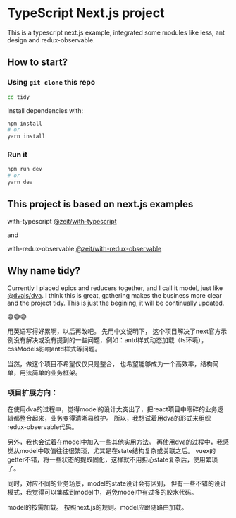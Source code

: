 # TypeScript Next.js project

This is a typescript next.js example, integrated some modules like less, ant design and redux-observable.

## How to start?

### Using `git clone` this repo

```bash
cd tidy
```

Install dependencies with:

```bash
npm install
# or
yarn install
```

### Run it

```bash
npm run dev
# or
yarn dev
```

## This project is based on next.js examples

with-typescript [@zeit/with-typescript](https://github.com/zeit/next.js/tree/canary/examples/with-typescript) 

and 

with-redux-observable [@zeit/with-redux-observable](https://github.com/zeit/next.js/tree/canary/examples/with-redux-observable)


## Why name tidy?
Currently I placed epics and reducers together, and I call it model, just like [@dvajs/dva](https://github.com/dvajs/dva).
I think this is great, gathering makes the business more clear and the project tidy.
This is just the begining, it will be continually updated.


😅😅😅

用英语写得好累啊，以后再改吧。
先用中文说明下，
这个项目解决了next官方示例没有解决或没有提到的一些问题，例如：antd样式动态加载（ts环境），cssModels影响antd样式等问题。

当然，做这个项目不希望仅仅只是整合，
也希望能够成为一个高效率，结构简单，用法简单的业务框架。

### 项目扩展方向：


在使用dva的过程中，觉得model的设计太突出了，把react项目中零碎的业务逻辑都整合起来，业务变得清晰易维护。
所以，我想试着用dva的形式来组织redux-observable代码。


另外，我也会试着在model中加入一些其他实用方法。
再使用dva的过程中，我感觉从model中取值往往很繁琐，尤其是在state结构复杂或关联之后。
vuex的getter不错，将一些状态的提取固化，这样就不用担心state复杂后，使用繁琐了。


同时，对应不同的业务场景，model的state设计会有区别，
但有一些不错的设计模式，我觉得可以集成到model中，避免model中有过多的胶水代码。


model的按需加载。
按照next.js的规则。model应跟随路由加载。

